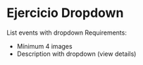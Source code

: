 # Ejercicio Dropdown
List events with dropdown
Requirements:
- Mínimum 4 images
- Description with dropdown (view details)